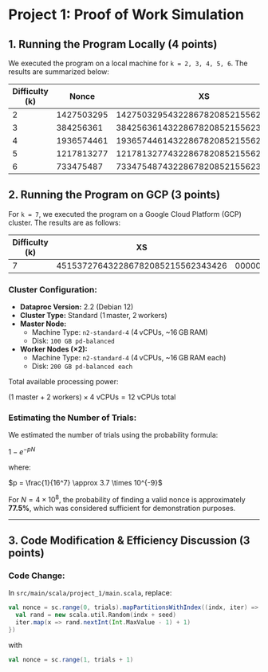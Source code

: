 # Project 1: Proof of Work Simulation

## 1. Running the Program Locally (4 points)

We executed the program on a local machine for `k = 2, 3, 4, 5, 6`. The results are summarized below:

| Difficulty (k) | Nonce        | XS                                | Hashed Value | Time Elapsed | Number of Trials |
|--------------|-------------|-----------------------------------|--------------|--------------|-----------------|
| 2            | 1427503295  | 1427503295432286782085215562343426 | 00168f731291f340356f9794dd66706ee3c6ec6ca3b11fb48d2780e1ba988e77 | 2s  | 100 |
| 3            | 384256361   | 384256361432286782085215562343426  | 0001ea1aaa12dca5b88378e48b23d1636882645396db68d5bfb8d6d41beeb106 | 2s  | 10,000 |
| 4            | 1936574461  | 1936574461432286782085215562343426 | 00009e7685bc0a3832201aa4d5084f0d80b17ebd63185a09a58e14c4779b0c46 | 2s  | 50,000 |
| 5            | 1217813277  | 1217813277432286782085215562343426 | 00000b2a46cdf842cc3fc6696bc23cd63b70c9ff157baa6fed77c698a1bd3c3d | 3s  | 500,000 |
| 6            | 733475487   | 733475487432286782085215562343426  | 000000561cd2570de7f9011e6ebe934330bacef8436c4f089ab2cd3089c00724 | 5s  | 2,000,000 |

## 2. Running the Program on GCP (3 points)

For `k = 7`, we executed the program on a Google Cloud Platform (GCP) cluster. The results are as follows:

| Difficulty (k) | XS                                | Hashed Value | Time Elapsed | Number of Trials |
|--------------|-----------------------------------|--------------|--------------|-----------------|
| 7            | 451537276432286782085215562343426 | 00000009244774935b928c97b510201f69f6d486e7dce71d073ae2a83b952058 | 1194s | 400,000,000 |

### Cluster Configuration:
- **Dataproc Version:** 2.2 (Debian 12)
- **Cluster Type:** Standard (1 master, 2 workers)
- **Master Node:**
  - Machine Type: `n2-standard-4` (4 vCPUs, ~16 GB RAM)
  - Disk: `100 GB pd-balanced`
- **Worker Nodes (×2):**
  - Machine Type: `n2-standard-4` (4 vCPUs, ~16 GB RAM each)
  - Disk: `200 GB pd-balanced each`

Total available processing power:


$(1 \text{ master} + 2 \text{ workers}) \times 4 \text{ vCPUs} = 12 \text{ vCPUs total}$

### Estimating the Number of Trials:

We estimated the number of trials using the probability formula:


$1 - e^{-pN}$

where:


$p = \frac{1}{16^7} \approx 3.7 \times 10^{-9}$

For $N = 4 × 10^8$, the probability of finding a valid nonce is approximately **77.5%**, which was considered sufficient for demonstration purposes.

---

## 3. Code Modification & Efficiency Discussion (3 points)

### Code Change:

In `src/main/scala/project_1/main.scala`, replace:

```scala
val nonce = sc.range(0, trials).mapPartitionsWithIndex((indx, iter) => {
  val rand = new scala.util.Random(indx + seed)
  iter.map(x => rand.nextInt(Int.MaxValue - 1) + 1)
})
```

with

```scala
val nonce = sc.range(1, trials + 1)
```

